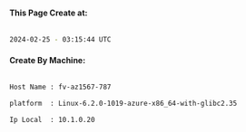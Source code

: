 
   
#### This Page Create at:

```bash

2024-02-25 - 03:15:44 UTC

```

#### Create By Machine:

```bash

Host Name : fv-az1567-787

platform  : Linux-6.2.0-1019-azure-x86_64-with-glibc2.35

Ip Local  : 10.1.0.20

```

